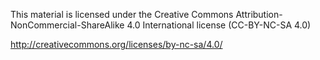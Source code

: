 This material is licensed under the Creative Commons Attribution-NonCommercial-ShareAlike 4.0
International license (CC-BY-NC-SA 4.0)

  http://creativecommons.org/licenses/by-nc-sa/4.0/
